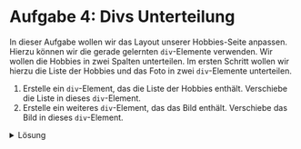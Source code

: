 # Aufgabe 4: Divs Unterteilung

In dieser Aufgabe wollen wir das Layout unserer Hobbies-Seite anpassen. Hierzu können wir die gerade gelernten `div`-Elemente verwenden. Wir wollen die Hobbies in zwei Spalten unterteilen. Im ersten Schritt wollen wir hierzu die Liste der Hobbies und das Foto in zwei `div`-Elemente unterteilen.

1. Erstelle ein `div`-Element, das die Liste der Hobbies enthält. Verschiebe die Liste in dieses `div`-Element.
2. Erstelle ein weiteres `div`-Element, das das Bild enthält. Verschiebe das Bild in dieses `div`-Element.

<details>
  <summary>Lösung</summary>

```html
<div>
    <p>Meine Hobbies sind:
    <ul>
        <li>Programmieren</li>
        <li>Fußball</li>
        <li>Zeichnen</li>
    </ul>
    </p>
</div>
<div>
    <img src="https://cms.sachsen.schule/fileadmin/_migrated/pics/Informatik.gif" />
</div>
```

</details>
